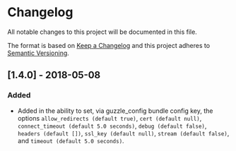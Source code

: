 # Changelog
All notable changes to this project will be documented in this file.

The format is based on [Keep a Changelog](https://keepachangelog.com/en/1.0.0/)
and this project adheres to [Semantic Versioning](https://semver.org/spec/v2.0.0.html).

## [1.4.0] - 2018-05-08
### Added
- Added in the ability to set, via guzzle_config bundle config key, the options `allow_redirects (default true)`, `cert (default null)`,
`connect_timeout (default 5.0 seconds)`, `debug (default false)`, `headers (default [])`, `ssl_key (default null)`, `stream (default false)`, and
`timeout (default 5.0 seconds)`.
